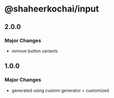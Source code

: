# @shaheerkochai/input

## 2.0.0

### Major Changes

- remove button variants

## 1.0.0

### Major Changes

- generated using custom generator + customized
